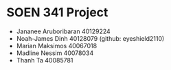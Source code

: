 # SOEN 341 Project

- Jananee Aruboribaran 40129224
- Noah-James Dinh 40128079 (github: eyeshield2110)
- Marian Maksimos 40067018
- Madline Nessim 40078034
- Thanh Ta 40085781

